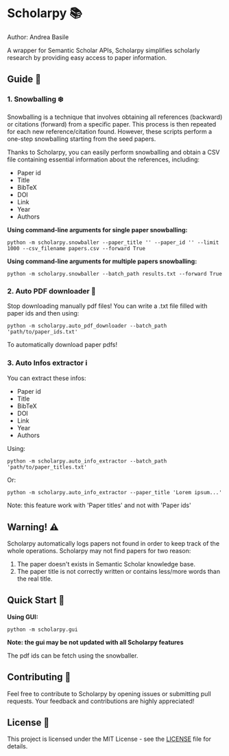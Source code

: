 # Scholarpy 📚

Author: Andrea Basile

A wrapper for Semantic Scholar APIs, Scholarpy simplifies scholarly research by providing easy access to paper information.

## Guide 📖

### 1. Snowballing ❄️

Snowballing is a technique that involves obtaining all references (backward) or citations (forward) from a specific paper. This process is then repeated for each new reference/citation found. However, these scripts perform a one-step snowballing starting from the seed papers.

Thanks to Scholarpy, you can easily perform snowballing and obtain a CSV file containing essential information about the references, including:

- Paper id
- Title
- BibTeX
- DOI
- Link
- Year
- Authors

**Using command-line arguments for single paper snowballing:**


    python -m scholarpy.snowballer --paper_title '' --paper_id '' --limit 1000 --csv_filename papers.csv --forward True


**Using command-line arguments for multiple papers snowballing:**

    python -m scholarpy.snowballer --batch_path results.txt --forward True


### 2. Auto PDF downloader 📰

Stop downloading manually pdf files! You can write a .txt file filled with paper ids and then using:

    python -m scholarpy.auto_pdf_downloader --batch_path 'path/to/paper_ids.txt'

To automatically download paper pdfs!

### 3. Auto Infos extractor ℹ️

You can extract these infos:

- Paper id
- Title
- BibTeX
- DOI
- Link
- Year
- Authors

Using:


    python -m scholarpy.auto_info_extractor --batch_path 'path/to/paper_titles.txt'

Or:


    python -m scholarpy.auto_info_extractor --paper_title 'Lorem ipsum...'

Note: this feature work with 'Paper titles' and not with 'Paper ids'

## Warning! ⚠️

Scholarpy automatically logs papers not found in order to keep track of the whole operations. Scholarpy may not find papers for two reason:

1. The paper doesn't exists in Semantic Scholar knowledge base.
2. The paper title is not correctly written or contains less/more words than the real title.


## Quick Start 🚀

**Using GUI:**

    python -m scholarpy.gui

**Note: the gui may be not updated with all Scholarpy features**

The pdf ids can be fetch using the snowballer.

## Contributing 🤝

Feel free to contribute to Scholarpy by opening issues or submitting pull requests. Your feedback and contributions are highly appreciated!

## License 📄

This project is licensed under the MIT License - see the [LICENSE](LICENSE) file for details.
